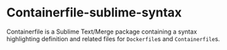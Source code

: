 # Containerfile-sublime-syntax
Containerfile is a Sublime Text/Merge package containing a syntax highlighting definition and related files for `Dockerfile`s and `Containerfile`s.
